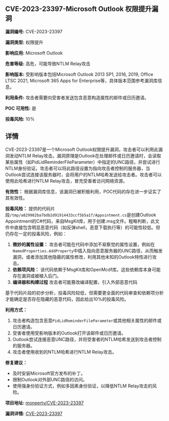 ## CVE-2023-23397-Microsoft Outlook 权限提升漏洞

**漏洞编号:** CVE-2023-23397

**漏洞类型:** 权限提升

**影响应用:** Microsoft Outlook

**危害等级:** 高危，可能导致NTLM Relay攻击

**影响版本:** 受影响版本包括Microsoft Outlook 2013 SP1, 2016, 2019, Office LTSC 2021, Microsoft 365 Apps for Enterprise等，具体版本范围参考漏洞库信息。

**利用条件:** 攻击者需要向受害者发送包含恶意构造属性的邮件或日历邀请。

**POC 可用性:** 是

**投毒风险:** 10%

## 详情

CVE-2023-23397是一个Microsoft Outlook权限提升漏洞，攻击者可以利用此漏洞发动NTLM Relay攻击。漏洞原理是Outlook在处理邮件或日历邀请时，会读取某些属性（如PidLidReminderFileParameter）中指定的UNC路径，并尝试进行NTLM身份验证。攻击者可以将此路径设置为指向攻击者控制的服务器，当Outlook尝试连接该服务器时，会将用户的NTLM哈希发送给攻击者。攻击者可以使用此哈希进行NTLM Relay攻击，冒充受害者访问网络资源。

**有效性：** 根据漏洞库信息，该漏洞已被积极利用，POC代码的存在进一步证实了其有效性。

**投毒风险：** 提供的代码片段`/tmp/a829982ba7bdb2d91914433ccf5b5a1f/Appointment.cs`是创建Outlook Appointment的C#代码，来自MsgKit库，用于创建.msg文件。粗略判断，此文件中直接包含明显恶意代码（如反弹shell，恶意下载执行等）的可能性较低。但仍存在一定的投毒风险，例如：

1.  **微妙的属性设置：** 攻击者可能在代码中添加不易察觉的属性设置，例如在`NamedProperties.AddProperty`中插入指向恶意服务器的UNC路径，从而触发漏洞，或者添加其他隐蔽的属性修改，利用其他未知的Outlook特性进行攻击。
2.  **依赖项风险：** 该代码依赖于MsgKit库和OpenMcdf库。这些依赖库本身可能存在漏洞或被植入后门。
3. **编译器和构建过程** 攻击者可能篡改编译配置，引入外部恶意代码

基于代码片段的初步分析，投毒风险较低，但需要更全面的代码审查和依赖项分析才能确定是否存在隐藏的恶意代码，因此给出10%的投毒风险。

**利用方式：**

1.  攻击者构造包含恶意`PidLidReminderFileParameter`或其他相关属性的邮件或日历邀请。
2.  受害者使用受影响版本的Outlook打开该邮件或日历邀请。
3.  Outlook尝试连接恶意UNC路径，并将受害者的NTLM哈希发送到攻击者控制的服务器。
4.  攻击者使用收到的NTLM哈希进行NTLM Relay攻击。

**修复建议：**

*   及时安装Microsoft官方发布的补丁。
*   限制Outlook对外部UNC路径的访问。
*   使用强身份验证方式，例如多因素身份验证，以降低NTLM Relay攻击的风险。

**项目地址:** [moneertv/CVE-2023-23397](https://github.com/moneertv/CVE-2023-23397)

**漏洞详情:** [CVE-2023-23397](https://nvd.nist.gov/vuln/detail/CVE-2023-23397)
